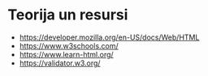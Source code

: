 # Teorija un resursi
- https://developer.mozilla.org/en-US/docs/Web/HTML
- https://www.w3schools.com/
- https://www.learn-html.org/
- https://validator.w3.org/
